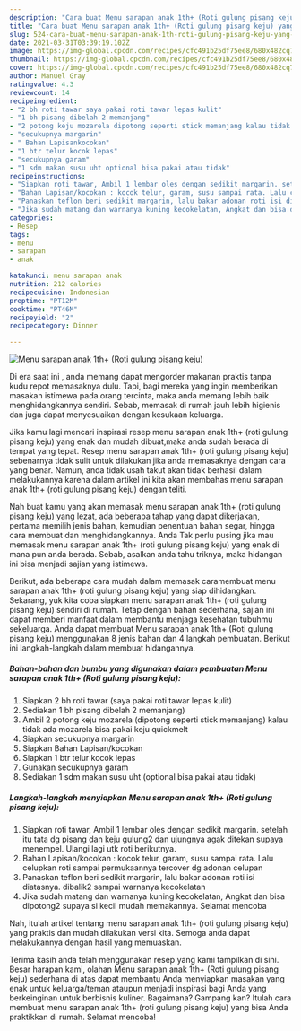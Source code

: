 ```yaml
---
description: "Cara buat Menu sarapan anak 1th+ (Roti gulung pisang keju) yang enak dan Mudah Dibuat"
title: "Cara buat Menu sarapan anak 1th+ (Roti gulung pisang keju) yang enak dan Mudah Dibuat"
slug: 524-cara-buat-menu-sarapan-anak-1th-roti-gulung-pisang-keju-yang-enak-dan-mudah-dibuat
date: 2021-03-31T03:39:19.102Z
image: https://img-global.cpcdn.com/recipes/cfc491b25df75ee8/680x482cq70/menu-sarapan-anak-1th-roti-gulung-pisang-keju-foto-resep-utama.jpg
thumbnail: https://img-global.cpcdn.com/recipes/cfc491b25df75ee8/680x482cq70/menu-sarapan-anak-1th-roti-gulung-pisang-keju-foto-resep-utama.jpg
cover: https://img-global.cpcdn.com/recipes/cfc491b25df75ee8/680x482cq70/menu-sarapan-anak-1th-roti-gulung-pisang-keju-foto-resep-utama.jpg
author: Manuel Gray
ratingvalue: 4.3
reviewcount: 14
recipeingredient:
- "2 bh roti tawar saya pakai roti tawar lepas kulit"
- "1 bh pisang dibelah 2 memanjang"
- "2 potong keju mozarela dipotong seperti stick memanjang kalau tidak ada mozarela bisa pakai keju quickmelt"
- "secukupnya margarin"
- " Bahan Lapisankocokan"
- "1 btr telur kocok lepas"
- "secukupnya garam"
- "1 sdm makan susu uht optional bisa pakai atau tidak"
recipeinstructions:
- "Siapkan roti tawar, Ambil 1 lembar oles dengan sedikit margarin. setelah itu tata dg pisang dan keju gulung2 dan ujungnya agak ditekan supaya menempel. Ulangi lagi utk roti berikutnya."
- "Bahan Lapisan/kocokan : kocok telur, garam, susu sampai rata. Lalu celupkan roti sampai permukaannya tercover dg adonan celupan"
- "Panaskan teflon beri sedikit margarin, lalu bakar adonan roti isi diatasnya. dibalik2 sampai warnanya kecokelatan"
- "Jika sudah matang dan warnanya kuning kecokelatan, Angkat dan bisa dipotong2 supaya si kecil mudah memakannya. Selamat mencoba"
categories:
- Resep
tags:
- menu
- sarapan
- anak

katakunci: menu sarapan anak 
nutrition: 212 calories
recipecuisine: Indonesian
preptime: "PT12M"
cooktime: "PT46M"
recipeyield: "2"
recipecategory: Dinner

---
```



![Menu sarapan anak 1th+ (Roti gulung pisang keju)](https://img-global.cpcdn.com/recipes/cfc491b25df75ee8/680x482cq70/menu-sarapan-anak-1th-roti-gulung-pisang-keju-foto-resep-utama.jpg)

Di era  saat ini , anda memang dapat mengorder makanan praktis tanpa kudu repot memasaknya dulu. Tapi, bagi mereka yang ingin memberikan masakan istimewa pada orang tercinta, maka anda memang lebih baik menghidangkannya sendiri. Sebab, memasak di rumah jauh lebih higienis dan juga dapat menyesuaikan dengan kesukaan keluarga.

Jika kamu lagi mencari inspirasi resep menu sarapan anak 1th+ (roti gulung pisang keju) yang enak dan mudah dibuat,maka anda sudah berada di tempat yang tepat. Resep menu sarapan anak 1th+ (roti gulung pisang keju)  sebenarnya tidak sulit untuk dilakukan jika anda memasaknya dengan cara yang benar. Namun, anda tidak usah takut akan tidak berhasil dalam melakukannya 
karena dalam artikel ini kita akan membahas menu sarapan anak 1th+ (roti gulung pisang keju) dengan teliti.  



Nah buat kamu yang akan memasak menu sarapan anak 1th+ (roti gulung pisang keju) yang lezat, ada beberapa tahap yang dapat dikerjakan, pertama memilih jenis bahan, kemudian penentuan bahan segar, hingga cara membuat dan menghidangkannya. Anda Tak perlu pusing jika mau memasak menu sarapan anak 1th+ (roti gulung pisang keju) yang enak di mana pun anda berada. Sebab, asalkan anda  tahu triknya, maka hidangan ini bisa menjadi sajian yang istimewa.

Berikut, ada beberapa cara mudah dalam memasak caramembuat menu sarapan anak 1th+ (roti gulung pisang keju) yang siap dihidangkan. Sekarang, yuk kita coba siapkan menu sarapan anak 1th+ (roti gulung pisang keju) sendiri di rumah. Tetap dengan bahan sederhana, sajian ini dapat memberi manfaat dalam membantu menjaga kesehatan tubuhmu sekeluarga. Anda dapat membuat Menu sarapan anak 1th+ (Roti gulung pisang keju) menggunakan 8 jenis bahan dan 4 langkah pembuatan. Berikut ini langkah-langkah dalam membuat hidangannya.

<!--inarticleads1-->

##### Bahan-bahan dan bumbu yang digunakan dalam pembuatan Menu sarapan anak 1th+ (Roti gulung pisang keju):

1. Siapkan 2 bh roti tawar (saya pakai roti tawar lepas kulit)
1. Sediakan 1 bh pisang dibelah 2 memanjang)
1. Ambil 2 potong keju mozarela (dipotong seperti stick memanjang) kalau tidak ada mozarela bisa pakai keju quickmelt
1. Siapkan secukupnya margarin
1. Siapkan  Bahan Lapisan/kocokan
1. Siapkan 1 btr telur kocok lepas
1. Gunakan secukupnya garam
1. Sediakan 1 sdm makan susu uht (optional bisa pakai atau tidak)




<!--inarticleads2-->

##### Langkah-langkah menyiapkan Menu sarapan anak 1th+ (Roti gulung pisang keju):

1. Siapkan roti tawar, Ambil 1 lembar oles dengan sedikit margarin. setelah itu tata dg pisang dan keju gulung2 dan ujungnya agak ditekan supaya menempel. Ulangi lagi utk roti berikutnya.
1. Bahan Lapisan/kocokan : kocok telur, garam, susu sampai rata. Lalu celupkan roti sampai permukaannya tercover dg adonan celupan
1. Panaskan teflon beri sedikit margarin, lalu bakar adonan roti isi diatasnya. dibalik2 sampai warnanya kecokelatan
1. Jika sudah matang dan warnanya kuning kecokelatan, Angkat dan bisa dipotong2 supaya si kecil mudah memakannya. Selamat mencoba




Nah, itulah artikel tentang  menu sarapan anak 1th+ (roti gulung pisang keju)  yang praktis dan mudah dilakukan versi kita. Semoga anda dapat melakukannya dengan hasil yang memuaskan. 

Terima kasih anda telah menggunakan resep yang kami tampilkan di sini. Besar harapan kami, olahan  Menu sarapan anak 1th+ (Roti gulung pisang keju) sederhana di atas dapat membantu Anda menyiapkan masakan yang enak untuk keluarga/teman ataupun menjadi inspirasi bagi Anda yang berkeinginan untuk berbisnis kuliner. Bagaimana? Gampang kan? Itulah cara membuat menu sarapan anak 1th+ (roti gulung pisang keju) yang bisa Anda praktikkan di rumah. Selamat mencoba!

